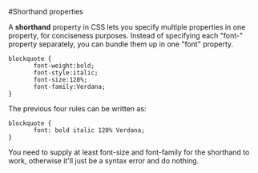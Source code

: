 
#Shorthand properties 

A **shorthand** property in CSS lets you specify multiple properties in one property, for conciseness purposes. 
Instead of specifying each "font-" property separately, you can bundle them up in one "font" property.
~~~
blockquote {
       font-weight:bold;
       font-style:italic;
       font-size:120%;
       font-family:Verdana;
}
~~~

The previous four rules can be written as:
~~~
blockquote {
       font: bold italic 120% Verdana;
}
~~~
You need to supply at least font-size and font-family for the shorthand to work, otherwise it'll just be a syntax error and do nothing.
